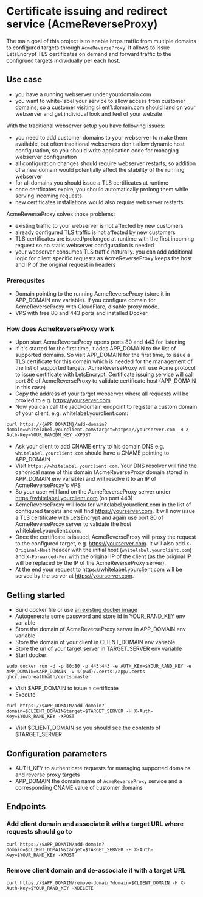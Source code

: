 # Certificate issuing and redirect service (AcmeReverseProxy)

The main goal of this project is to enable https traffic from multiple domains to configured targets through `AcmeReverseProxy`. It allows to issue LetsEncrypt TLS certificates on demand and forward traffic to the configrued targets individually per each host.

## Use case
- you have a running webserver under yourdomain.com
- you want to white-label your service to allow access from customer domains, so a customer visiting client1.domain.com should land on your webserver and get individual look and feel of your website

With the traditional webserver setup you have following issues:
- you need to add customer domains to your webserver to make them available, but often traditional webservers don't allow dynamic host configuration, so you should write application code for managing webserver configuration
- all configuration changes should require webserver restarts, so addition of a new domain would potentially affect the stability of the running webserver
- for all domains you should issue a TLS certificates at runtime
- once certficates expire, you should automatically prolong them while serving incoming requests
- new certificates installations would also require webserver restarts

AcmeReverseProxy solves those problems:
- existing traffic to your webserver is not affected by new customers
- already configured TLS traffic is not affected by new customers
- TLS certificates are issued/prolonged at runtime with the first incoming request so no static webserver configuration is needed
- your webserver consumes TLS traffic naturally. you can add additional logic for client specific requests as AcmeReverseProxy keeps the host and IP of the original request in headers 

### Prerequsites
- Domain pointing to the running AcmeReverseProxy (store it in APP_DOMAIN env variable). If you configure domain for AcmeReverseProxy with CloudFlare, disable proxy mode.
- VPS with free 80 and 443 ports and installed Docker

### How does AcmeReverseProxy work
- Upon start AcmeReverseProxy opens ports 80 and 443 for listening
- If it's started for the first time, it adds APP_DOMAIN to the list of supported domains. So visit APP_DOMAIN for the first time, to issue a TLS certificate for this domain which is needed for the management of the list of supported targets. AcmeReverseProxy will use Acme protocol to issue certificate with LetsEncrypt. Certificate issuing service will call port 80 of AcmeReverseProxy to validate certificate host (APP_DOMAIN in this case)
- Copy the address of your target webserver where all requests will be proxied to e.g. https://yourserver.com
- Now you can call the /add-domain endpoint to register a custom domain of your client, e.g. whitelabel.yourclient.com: 
```
curl https://{APP_DOMAIN}/add-domain?domain=whitelabel.yourclient.com&target=https://yourserver.com -H X-Auth-Key=YOUR_RANODM_KEY -XPOST
```
- Ask your client to add CNAME entry to his domain DNS e.g. `whitelabel.yourclient.com` should have a CNAME pointing to APP_DOMAIN
- Visit `https://whitelabel.yourclient.com`. Your DNS resolver will find the canonical name of this domain (AcmeReverseProxy domain stored in APP_DOMAIN env variable) and will resolve it to an IP of AcmeReverseProxy's VPS
- So your user will land on the AcmeReverseProxy server under https://whitelabel.yourclient.com (on port 443)
- AcmeReverseProxy will look for whitelabel.yourclient.com in the list of configured targets and will find https://yourserver.com. It will now issue a TLS certificate with LetsEncrypt and again use port 80 of AcmeReverseProxy server to validate the host whitelabel.yourclient.com. 
- Once the certificate is issued, AcmeReverseProxy will proxy the request to the configured target, e.g. https://yourserver.com. It will also add `X-Original-Host` header with the initial host (`whitelabel.yourclient.com`) and `X-Forwarded-For` with the original IP of the client (as the original IP will be replaced by the IP of the AcmeReverseProxy server).
- At the end your request to https://whitelabel.yourclient.com will be served by the server at https://yourserver.com.

## Getting started
- Build docker file or use [an existing docker image](https://github.com/breathbath/certs/pkgs/container/certs)
- Autogenerate some password and store id in YOUR_RAND_KEY env variable
- Store the domain of AcmeReverseProxy server in APP_DOMAIN env variable
- Store the domain of your client in CLIENT_DOMAIN env variable
- Store the url of your target server in TARGET_SERVER env variable
- Start docker:
```
sudo docker run -d -p 80:80 -p 443:443 -e AUTH_KEY=$YOUR_RAND_KEY -e APP_DOMAIN=$APP_DOMAIN -v $(pwd)/.certs:/app/.certs ghcr.io/breathbath/certs:master
```
- Visit $APP_DOMAIN to issue a certificate
- Execute
```
curl https://$APP_DOMAIN/add-domain?domain=$CLIENT_DOMAIN&target=$TARGET_SERVER -H X-Auth-Key=$YOUR_RAND_KEY -XPOST
```
- Visit $CLIENT_DOMAIN so you should see the contents of $TARGET_SERVER

## Configuration parameters
- AUTH_KEY to authenticate requests for managing supported domains and reverse proxy targets
- APP_DOMAIN the domain name of `AcmeReverseProxy` service and a corresponding CNAME value of customer domains

## Endpoints

### Add client domain and associate it with a target URL where requests should go to
```
curl https://$APP_DOMAIN/add-domain?domain=$CLIENT_DOMAIN&target=$TARGET_SERVER -H X-Auth-Key=$YOUR_RAND_KEY -XPOST
```

### Remove client domain and de-associate it with a target URL 
```
curl https://$APP_DOMAIN/remove-domain?domain=$CLIENT_DOMAIN -H X-Auth-Key=$YOUR_RAND_KEY -XDELETE
```